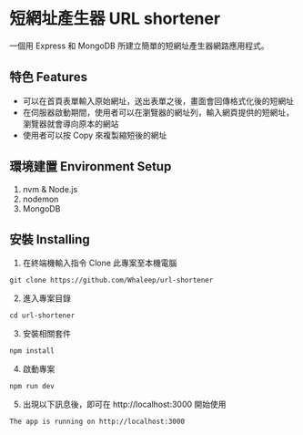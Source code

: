 # 短網址產生器 URL shortener
一個用 Express 和 MongoDB 所建立簡單的短網址產生器網路應用程式。

## 特色 Features
- 可以在首頁表單輸入原始網址，送出表單之後，畫面會回傳格式化後的短網址
- 在伺服器啟動期間，使用者可以在瀏覽器的網址列，輸入網頁提供的短網址，瀏覽器就會導向原本的網站
- 使用者可以按 Copy 來複製縮短後的網址


## 環境建置 Environment Setup

1. nvm & Node.js
2. nodemon
3. MongoDB

## 安裝 Installing

1. 在終端機輸入指令 Clone 此專案至本機電腦
```
git clone https://github.com/Whaleep/url-shortener
```
2. 進入專案目錄
```
cd url-shortener
```
3. 安裝相關套件
```
npm install
```
4. 啟動專案
```
npm run dev
```
5. 出現以下訊息後，即可在 http://localhost:3000 開始使用
```
The app is running on http://localhost:3000
```
